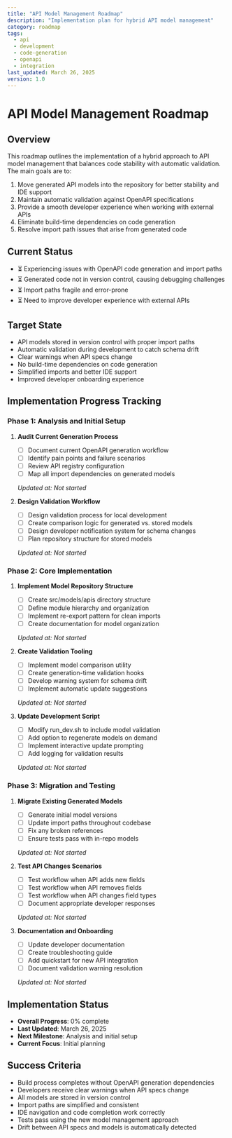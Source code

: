 ```yaml
---
title: "API Model Management Roadmap"
description: "Implementation plan for hybrid API model management"
category: roadmap
tags:
  - api
  - development
  - code-generation
  - openapi
  - integration
last_updated: March 26, 2025
version: 1.0
---
```

# API Model Management Roadmap

## Overview
This roadmap outlines the implementation of a hybrid approach to API model management that balances code stability with automatic validation. The main goals are to:

1. Move generated API models into the repository for better stability and IDE support
2. Maintain automatic validation against OpenAPI specifications
3. Provide a smooth developer experience when working with external APIs
4. Eliminate build-time dependencies on code generation
5. Resolve import path issues that arise from generated code

## Current Status
- ⏳ Experiencing issues with OpenAPI code generation and import paths
- ⏳ Generated code not in version control, causing debugging challenges
- ⏳ Import paths fragile and error-prone
- ⏳ Need to improve developer experience with external APIs

## Target State
- API models stored in version control with proper import paths
- Automatic validation during development to catch schema drift
- Clear warnings when API specs change
- No build-time dependencies on code generation
- Simplified imports and better IDE support
- Improved developer onboarding experience

## Implementation Progress Tracking

### Phase 1: Analysis and Initial Setup
1. **Audit Current Generation Process**
   - [ ] Document current OpenAPI generation workflow
   - [ ] Identify pain points and failure scenarios
   - [ ] Review API registry configuration
   - [ ] Map all import dependencies on generated models
   
   *Updated at: Not started*

2. **Design Validation Workflow**
   - [ ] Design validation process for local development
   - [ ] Create comparison logic for generated vs. stored models
   - [ ] Design developer notification system for schema changes
   - [ ] Plan repository structure for stored models
   
   *Updated at: Not started*

### Phase 2: Core Implementation
1. **Implement Model Repository Structure**
   - [ ] Create src/models/apis directory structure
   - [ ] Define module hierarchy and organization
   - [ ] Implement re-export pattern for clean imports
   - [ ] Create documentation for model organization
   
   *Updated at: Not started*

2. **Create Validation Tooling**
   - [ ] Implement model comparison utility
   - [ ] Create generation-time validation hooks
   - [ ] Develop warning system for schema drift
   - [ ] Implement automatic update suggestions
   
   *Updated at: Not started*

3. **Update Development Script**
   - [ ] Modify run_dev.sh to include model validation
   - [ ] Add option to regenerate models on demand
   - [ ] Implement interactive update prompting
   - [ ] Add logging for validation results
   
   *Updated at: Not started*

### Phase 3: Migration and Testing
1. **Migrate Existing Generated Models**
   - [ ] Generate initial model versions
   - [ ] Update import paths throughout codebase
   - [ ] Fix any broken references
   - [ ] Ensure tests pass with in-repo models
   
   *Updated at: Not started*

2. **Test API Changes Scenarios**
   - [ ] Test workflow when API adds new fields
   - [ ] Test workflow when API removes fields
   - [ ] Test workflow when API changes field types
   - [ ] Document appropriate developer responses
   
   *Updated at: Not started*

3. **Documentation and Onboarding**
   - [ ] Update developer documentation
   - [ ] Create troubleshooting guide
   - [ ] Add quickstart for new API integration
   - [ ] Document validation warning resolution
   
   *Updated at: Not started*

## Implementation Status
- **Overall Progress**: 0% complete
- **Last Updated**: March 26, 2025
- **Next Milestone**: Analysis and initial setup
- **Current Focus**: Initial planning

## Success Criteria
- Build process completes without OpenAPI generation dependencies
- Developers receive clear warnings when API specs change
- All models are stored in version control
- Import paths are simplified and consistent
- IDE navigation and code completion work correctly
- Tests pass using the new model management approach
- Drift between API specs and models is automatically detected 